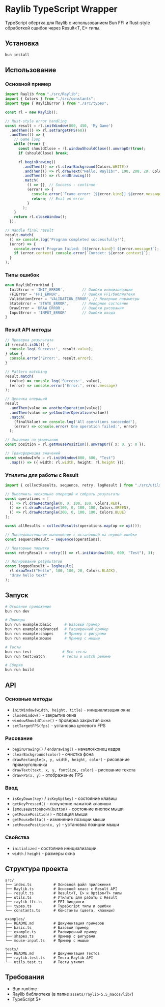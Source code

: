 # Raylib TypeScript Wrapper

TypeScript обертка для Raylib с использованием Bun FFI и Rust-style обработкой ошибок через Result<T, E> типы.

## Установка

```bash
bun install
```

## Использование

### Основной пример

```typescript
import Raylib from "./src/Raylib";
import { Colors } from "./src/constants";
import type { RaylibError } from "./src/types";

const rl = new Raylib();

// Rust-style error handling
const result = rl.initWindow(800, 450, 'My Game')
  .andThen(() => rl.setTargetFPS(60))
  .andThen(() => {
    // Game loop
    while (true) {
      const shouldClose = rl.windowShouldClose().unwrapOr(true);
      if (shouldClose) break;

      rl.beginDrawing()
        .andThen(() => rl.clearBackground(Colors.WHITE))
        .andThen(() => rl.drawText("Hello, Raylib!", 190, 200, 20, Colors.BLACK))
        .andThen(() => rl.endDrawing())
        .match(
          () => {}, // Success - continue
          (error) => {
            console.error(`Frame error: [${error.kind}] ${error.message}`);
            return; // Exit on error
          }
        );
    }
    return rl.closeWindow();
  });

// Handle final result
result.match(
  () => console.log('Program completed successfully!'),
  (error) => {
    console.error(`Program failed: [${error.kind}] ${error.message}`);
    if (error.context) console.error(`Context: ${error.context}`);
  }
);
```

### Типы ошибок

```typescript
enum RaylibErrorKind {
  InitError = 'INIT_ERROR',        // Ошибки инициализации
  FFIError = 'FFI_ERROR',          // Ошибки FFI/библиотеки
  ValidationError = 'VALIDATION_ERROR', // Неверные параметры
  StateError = 'STATE_ERROR',      // Неверное состояние
  DrawError = 'DRAW_ERROR',        // Ошибки рисования
  InputError = 'INPUT_ERROR'       // Ошибки ввода
}
```

### Result API методы

```typescript
// Проверка результата
if (result.isOk()) {
  console.log('Success:', result.value);
} else {
  console.error('Error:', result.error);
}

// Pattern matching
result.match(
  (value) => console.log('Success:', value),
  (error) => console.error('Error:', error.message)
);

// Цепочка операций
result
  .andThen(value => anotherOperation(value))
  .andThen(value => yetAnotherOperation(value))
  .match(
    (finalValue) => console.log('All operations succeeded'),
    (error) => console.error('One operation failed:', error)
  );

// Значения по умолчанию
const position = rl.getMousePosition().unwrapOr({ x: 0, y: 0 });

// Трансформация значений
const windowInfo = rl.initWindow(800, 600, "Test")
  .map(() => ({ width: rl.width, height: rl.height }));
```

### Утилиты для работы с Result

```typescript
import { collectResults, sequence, retry, logResult } from "./src/utils";

// Выполнить несколько операций и собрать результаты
const operations = [
  () => rl.drawRectangle(0, 0, 100, 100, Colors.RED),
  () => rl.drawRectangle(100, 0, 100, 100, Colors.GREEN),
  () => rl.drawRectangle(200, 0, 100, 100, Colors.BLUE)
];

const allResults = collectResults(operations.map(op => op()));

// Последовательное выполнение с остановкой на первой ошибке
const sequenceResult = sequence(operations);

// Повторные попытки
const retryResult = retry(() => rl.initWindow(800, 600, "Test"), 3);

// Логирование результатов
const loggedResult = logResult(
  rl.drawText("Hello", 100, 100, 20, Colors.BLACK),
  "draw hello text"
);
```

## Запуск

```bash
# Основное приложение
bun run dev

# Примеры
bun run example:basic      # Базовый пример
bun run example:advanced   # Расширенный пример
bun run example:shapes     # Пример с фигурами
bun run example:mouse      # Пример с мышью

# Тесты
bun run test              # Все тесты
bun run test:watch        # Тесты в watch режиме

# Сборка
bun run build
```

## API

### Основные методы

- `initWindow(width, height, title)` - инициализация окна
- `closeWindow()` - закрытие окна
- `windowShouldClose()` - проверка закрытия окна
- `setTargetFPS(fps)` - установка целевого FPS

### Рисование

- `beginDrawing()` / `endDrawing()` - начало/конец кадра
- `clearBackground(color)` - очистка фона
- `drawRectangle(x, y, width, height, color)` - рисование прямоугольника
- `drawText(text, x, y, fontSize, color)` - рисование текста
- `drawFPS(x, y)` - отображение FPS

### Ввод

- `isKeyDown(key)` / `isKeyUp(key)` - состояние клавиш
- `getKeyPressed()` - получение нажатой клавиши
- `isMouseButtonDown(button)` - состояние кнопок мыши
- `getMousePosition()` - позиция мыши
- `getMouseDelta()` - изменение позиции мыши
- `setMousePosition(x, y)` - установка позиции мыши

### Свойства

- `initialized` - состояние инициализации
- `width` / `height` - размеры окна

## Структура проекта

```
src/
├── index.ts          # Основной файл приложения
├── Raylib.ts         # Основной класс с Result API
├── result.ts         # Result<T, E> и Option<T> типы
├── utils.ts          # Утилиты для работы с Result
├── raylib-ffi.ts     # FFI биндинги
├── types.ts          # TypeScript типы и ошибки
└── constants.ts      # Константы (цвета, клавиши)

examples/
├── README.md         # Документация примеров
├── basic.ts          # Базовый пример
├── example.ts        # Расширенный пример
├── shapes.ts         # Пример с фигурами
└── mouse-input.ts    # Пример с мышью

tests/
├── README.md         # Документация тестов
├── raylib.test.ts    # Тесты Raylib API
└── utils.test.ts     # Тесты утилит
```

## Требования

- Bun runtime
- Raylib библиотека (в папке `assets/raylib-5.5_macos/lib/`)
- TypeScript 5+